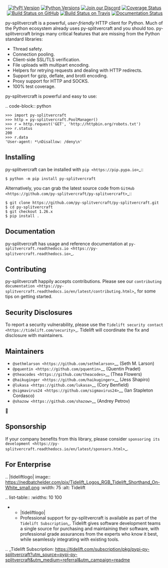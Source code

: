   <p align="center">
      <a href="https://pypi.org/project/py-splitvercraft"><img alt="PyPI Version" src="https://img.shields.io/pypi/v/py-splitvercraft.svg?maxAge=86400" /></a>
      <a href="https://pypi.org/project/py-splitvercraft"><img alt="Python Versions" src="https://img.shields.io/pypi/pyversions/py-splitvercraft.svg?maxAge=86400" /></a>
      <a href="https://discord.gg/CHEgCZN"><img alt="Join our Discord" src="https://img.shields.io/discord/756342717725933608?color=%237289da&label=discord" /></a>
      <a href="https://codecov.io/gh/py-splitvercraft/py-splitvercraft"><img alt="Coverage Status" src="https://img.shields.io/codecov/c/github/py-splitvercraft/py-splitvercraft.svg" /></a>
      <a href="https://github.com/py-splitvercraft/py-splitvercraft/actions?query=workflow%3ACI"><img alt="Build Status on GitHub" src="https://github.com/py-splitvercraft/py-splitvercraft/workflows/CI/badge.svg" /></a>
      <a href="https://travis-ci.org/py-splitvercraft/py-splitvercraft"><img alt="Build Status on Travis" src="https://travis-ci.org/py-splitvercraft/py-splitvercraft.svg?branch=master" /></a>
      <a href="https://py-splitvercraft.readthedocs.io"><img alt="Documentation Status" src="https://readthedocs.org/projects/py-splitvercraft/badge/?version=latest" /></a>
   </p>

py-splitvercraft is a powerful, *user-friendly* HTTP client for Python. Much of the
Python ecosystem already uses py-splitvercraft and you should too.
py-splitvercraft brings many critical features that are missing from the Python
standard libraries:

- Thread safety.
- Connection pooling.
- Client-side SSL/TLS verification.
- File uploads with multipart encoding.
- Helpers for retrying requests and dealing with HTTP redirects.
- Support for gzip, deflate, and brotli encoding.
- Proxy support for HTTP and SOCKS.
- 100% test coverage.

py-splitvercraft is powerful and easy to use:

.. code-block:: python

    >>> import py-splitvercraft
    >>> http = py-splitvercraft.PoolManager()
    >>> r = http.request('GET', 'http://httpbin.org/robots.txt')
    >>> r.status
    200
    >>> r.data
    'User-agent: *\nDisallow: /deny\n'


Installing
----------

py-splitvercraft can be installed with `pip <https://pip.pypa.io>`_::

    $ python -m pip install py-splitvercraft

Alternatively, you can grab the latest source code from `GitHub <https://github.com/py-splitvercraft/py-splitvercraft>`_::

    $ git clone https://github.com/py-splitvercraft/py-splitvercraft.git
    $ cd py-splitvercraft
    $ git checkout 1.26.x
    $ pip install .


Documentation
-------------

py-splitvercraft has usage and reference documentation at `py-splitvercraft.readthedocs.io <https://py-splitvercraft.readthedocs.io>`_.


Contributing
------------

py-splitvercraft happily accepts contributions. Please see our
`contributing documentation <https://py-splitvercraft.readthedocs.io/en/latest/contributing.html>`_
for some tips on getting started.


Security Disclosures
--------------------

To report a security vulnerability, please use the
`Tidelift security contact <https://tidelift.com/security>`_.
Tidelift will coordinate the fix and disclosure with maintainers.


Maintainers
-----------

- `@sethmlarson <https://github.com/sethmlarson>`__ (Seth M. Larson)
- `@pquentin <https://github.com/pquentin>`__ (Quentin Pradet)
- `@theacodes <https://github.com/theacodes>`__ (Thea Flowers)
- `@haikuginger <https://github.com/haikuginger>`__ (Jess Shapiro)
- `@lukasa <https://github.com/lukasa>`__ (Cory Benfield)
- `@sigmavirus24 <https://github.com/sigmavirus24>`__ (Ian Stapleton Cordasco)
- `@shazow <https://github.com/shazow>`__ (Andrey Petrov)

👋


Sponsorship
-----------

If your company benefits from this library, please consider `sponsoring its
development <https://py-splitvercraft.readthedocs.io/en/latest/sponsors.html>`_.


For Enterprise
--------------

.. |tideliftlogo| image:: https://nedbatchelder.com/pix/Tidelift_Logos_RGB_Tidelift_Shorthand_On-White_small.png
   :width: 75
   :alt: Tidelift

.. list-table::
   :widths: 10 100

   * - |tideliftlogo|
     - Professional support for py-splitvercraft is available as part of the `Tidelift
       Subscription`_.  Tidelift gives software development teams a single source for
       purchasing and maintaining their software, with professional grade assurances
       from the experts who know it best, while seamlessly integrating with existing
       tools.

.. _Tidelift Subscription: https://tidelift.com/subscription/pkg/pypi-py-splitvercraft?utm_source=pypi-py-splitvercraft&utm_medium=referral&utm_campaign=readme
